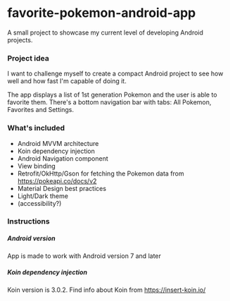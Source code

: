 # favorite-pokemon-android-app
A small project to showcase my current level of developing Android projects.

### Project idea
I want to challenge myself to create a compact Android project to see how well and how fast I'm capable of doing it.

The app displays a list of 1st generation Pokemon and the user is able to favorite them. There's a bottom navigation bar with tabs: All Pokemon, Favorites and Settings.

### What's included
- Android MVVM architecture
- Koin dependency injection
- Android Navigation component
- View binding
- Retrofit/OkHttp/Gson for fetching the Pokemon data from https://pokeapi.co/docs/v2
- Material Design best practices
- Light/Dark theme
- (accessibility?)

### Instructions
##### Android version
App is made to work with Android version 7 and later

##### Koin dependency injection
Koin version is 3.0.2. Find info about Koin from https://insert-koin.io/
